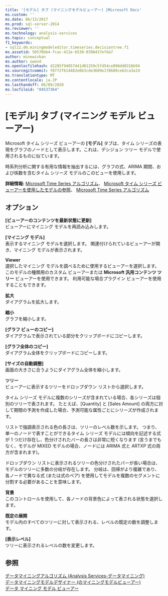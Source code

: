 ```yaml
---
title: '[モデル] タブ (マイニングモデルビューアー) |Microsoft Docs'
ms.custom: ''
ms.date: 06/13/2017
ms.prod: sql-server-2014
ms.reviewer: ''
ms.technology: analysis-services
ms.topic: conceptual
f1_keywords:
- sql12.dm.miningmodeleditor.timeseries.decisiontree.f1
ms.assetid: 50570bb4-fcac-411e-b530-0398437efda7
author: minewiskan
ms.author: owend
ms.openlocfilehash: 42285f94057441d01259c5fd54ce896dd0316b94
ms.sourcegitcommit: f0772f614482e0b3cde3609e178689ce62ca3a19
ms.translationtype: MT
ms.contentlocale: ja-JP
ms.lasthandoff: 06/09/2020
ms.locfileid: "84537364"
---
```

# <a name="model-tab-mining-model-viewers"></a>[モデル] タブ (マイニング モデル ビューアー)
  Microsoft タイム シリーズ ビューアーの **[モデル]** タブは、タイム シリーズの表現をグラフのノードとして表示します。これは、デシジョン ツリー モデルで使用されるものに似ています。  
  
 時系列分析に関する有用な情報を抽出するには、グラフの式、ARIMA 期間、および係数を含むタイム シリーズ モデルのこのビューを使用します。  
  
 **詳細情報:** [Microsoft Time Series アルゴリズム](data-mining/microsoft-time-series-algorithm.md)、 [Microsoft タイム シリーズ ビューアーを使用したモデルの参照](data-mining/browse-a-model-using-the-microsoft-time-series-viewer.md)、 [Microsoft Time Series アルゴリズム](data-mining/microsoft-time-series-algorithm.md)  
  
## <a name="options"></a>オプション  
 **[ビューアーのコンテンツを最新状態に更新]**  
 ビューアーにマイニング モデルを再読み込みします。  
  
 **[マイニング モデル]**  
 表示するマイニング モデルを選択します。 関連付けられているビューアーが開き、マイニング モデルが表示されます。  
  
 **Viewer**  
 選択したマイニング モデルを調べるために使用するビューアーを選択します。 このモデルの種類用のカスタム ビューアーまたは **Microsoft 汎用コンテンツ ツリー** ビューアーを使用できます。 利用可能な場合プラグイン ビューアーを使用することもできます。  
  
 **拡大**  
 ダイアグラムを拡大します。  
  
 **縮小**  
 グラフを縮小します。  
  
 **[グラフ ビューのコピー]**  
 ダイアグラムで表示されている部分をクリップボードにコピーします。  
  
 **[グラフ全体のコピー]**  
 ダイアグラム全体をクリップボードにコピーします。  
  
 **[サイズの自動調整]**  
 画面の大きさに合うようにダイアグラム全体を縮小します。  
  
 **ツリー**  
 ビューアーに表示するツリーをドロップダウン リストから選択します。  
  
 タイム シリーズ モデルに複数のシリーズが含まれている場合、各シリーズは個別のツリーで表されます。 たとえば、[Quantity] と [Sales Amount] の両方に対して期間の予測を作成した場合、予測可能な属性ごとにシリーズが作成されます。  
  
 リストで強調表示される色の長さは、ツリーのレベル数を示します。 つまり、単一のノードで表すことができるタイム シリーズ モデルには傾向を記述する式が 1 つだけ存在し、色分けされたバーの長さは非常に短くなります (言うまでもなく、モデルが MIXED モデルの場合、ノードには ARIMA 式と ARTXP 式の両方が含まれます)。  
  
 ドロップダウン リストに表示されるツリーの色分けされたバーが長い場合は、モデルのツリーに多数の分岐が存在します。 分岐は、回帰がより複雑であり、各ノードで異なる式 (または式のペア) を使用してモデルを複数のセグメントに分割する必要があることを意味します。  
  
 **背景**  
 このコントロールを使用して、各ノードの背景色によって表される状態を選択します。  
  
 **既定の展開**  
 モデル内のすべてのツリーに対して表示される、レベルの既定の数を調整します。  
  
 **[表示レベル]**  
 ツリーに表示されるレベルの数を変更します。  
  
## <a name="see-also"></a>参照  
 [データマイニングアルゴリズム &#40;Analysis Services-データマイニング&#41;](data-mining/data-mining-algorithms-analysis-services-data-mining.md)   
 [データマイニングモデルデザイナー &#40;のマイニングモデルビューアー&#41;](mining-model-viewers-data-mining-model-designer.md)   
 [データ マイニング モデル ビューアー](data-mining/data-mining-model-viewers.md)  
  
  
